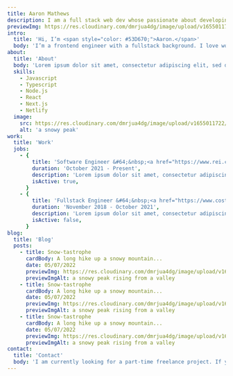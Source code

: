 ```yaml
---
title: Aaron Mathews
description: I am a full stack web dev whose passionate about developing simple, interactive applications.
previewImg: https://res.cloudinary.com/dmrjua4dg/image/upload/v1655011722/Adventure%20Blog/dirty-harrys-peak/mountain-1.jpg
intro:
  title: 'Hi, I’m <span style="color: #53D670;">Aaron.</span>'
  body: 'I’m a frontend engineer with a fullstack background. I love working on business applications and building fun web experiences for customers. Currently I’m working on expanding the outdoor experiences platform at <a href="https://www.rei.com/adventures" target="_blank">REI Co-op</a>.'
about:
  title: 'About'
  body: 'Lorem ipsum dolor sit amet, consectetur adipiscing elit, sed do eiusmod tempor incididunt ut labore et dolore magna aliqua. Id eu nisl nunc mi. Volutpat maecenas volutpat blandit aliquam etiam erat velit.<br><br>Interdum velit euismod in pellentesque massa placerat duis ultricies lacus. At elementum eu facilisis sed. Feugiat in ante metus dictum at tempor. Phasellus vestibulum lorem sed risus ultricies tristique nulla aliquet.<br><br>Vitae sapien pellentesque habitant morbi tristique senectus. Amet consectetur adipiscing elit duis tristique sollicitudin nibh sit. Libero id faucibus nisl tincidunt eget nullam non nisi.<br><br>Sed faucibus turpis in eu mi bibendum neque egestas. Libero nunc consequat interdum varius.<br><br>Sit amet dictum sit amet justo donec enim diam vulputate.'
  skills:
    - Javascript
    - Typescript
    - Node.js
    - React
    - Next.js
    - Netlify
  image:
    src: https://res.cloudinary.com/dmrjua4dg/image/upload/v1655011722/Adventure%20Blog/dirty-harrys-peak/mountain-1.jpg
    alt: 'a snowy peak'
work:
  title: 'Work'
  jobs:
    - {
        title: 'Software Engineer &#64;&nbsp;<a href="https://www.rei.com/adventures" target="_blank">REI Co-op</a>',
        duration: 'October 2021 - Present',
        description: 'Lorem ipsum dolor sit amet, consectetur adipiscing elit. Donec egestas, diam id iaculis congue, eros quam pulvinar orci, vel imperdiet est enim a enim. Sed id consectetur massa. Aenean et semper nisi. Cras nisi elit, accumsan nec interdum aliquam, dapibus in dolor. Sed nisi dolor, ultrices non nunc ut, aliquet volutpat arcu. Donec et arcu mattis, dapibus ligula a, blandit nisl. Cras imperdiet est ac commodo faucibus.',
        isActive: true,
      }
    - {
        title: 'Fullstack Engineer &#64;&nbsp;<a href="https://www.costco.com" target="_blank">Costco</a>',
        duration: 'November 2018 - October 2021',
        description: 'Lorem ipsum dolor sit amet, consectetur adipiscing elit. Donec egestas, diam id iaculis congue, eros quam pulvinar orci, vel imperdiet est enim a enim. Sed id consectetur massa. Aenean et semper nisi. Cras nisi elit, accumsan nec interdum aliquam, dapibus in dolor. Sed nisi dolor, ultrices non nunc ut, aliquet volutpat arcu. Donec et arcu mattis, dapibus ligula a, blandit nisl. Cras imperdiet est ac commodo faucibus.',
        isActive: false,
      }
blog:
  title: 'Blog'
  posts:
    - title: Snow-tastrophe
      cardBody: A long hike up a snowy mountain...
      date: 05/07/2022
      previewImg: https://res.cloudinary.com/dmrjua4dg/image/upload/v1655011697/Adventure%20Blog/dirty-harrys-peak/mountain-2.jpg
      previewImgAlt: a snowy peak rising from a valley
    - title: Snow-tastrophe
      cardBody: A long hike up a snowy mountain...
      date: 05/07/2022
      previewImg: https://res.cloudinary.com/dmrjua4dg/image/upload/v1655011697/Adventure%20Blog/dirty-harrys-peak/mountain-2.jpg
      previewImgAlt: a snowy peak rising from a valley
    - title: Snow-tastrophe
      cardBody: A long hike up a snowy mountain...
      date: 05/07/2022
      previewImg: https://res.cloudinary.com/dmrjua4dg/image/upload/v1655011697/Adventure%20Blog/dirty-harrys-peak/mountain-2.jpg
      previewImgAlt: a snowy peak rising from a valley
contact:
  title: 'Contact'
  body: 'I am currently looking for a part-time freelance project. If you’re interested in working with me, send me an email and we can talk more. I look forward to hearing from you!'
---
```

